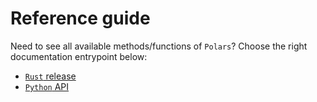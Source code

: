 # Reference guide

Need to see all available methods/functions of `Polars`? Choose the right documentation entrypoint below:

* [`Rust` release](POLARS_RS_REF_GUIDE)
* [`Python` API](POLARS_PY_REF_GUIDE)
